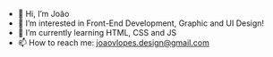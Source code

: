- 👋 Hi, I’m João
- 👀 I’m interested in Front-End Development, Graphic and UI Design!
- 🌱 I’m currently learning HTML, CSS and JS
- 📫 How to reach me: joaovlopes.design@gmail.com

<!---
joao-victxr/joao-victxr is a ✨ special ✨ repository because its `README.md` (this file) appears on your GitHub profile.
You can click the Preview link to take a look at your changes.
--->
